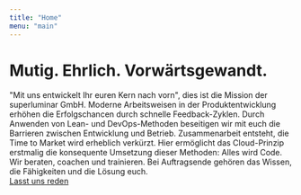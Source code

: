 ```yaml
---
title: "Home"
menu: "main"
---
```

<h1 class="h1 h0-responsive mt2 mb0 regular">Mutig. Ehrlich. Vorwärtsgewandt.</h1>
<div class="max-width-2">
"Mit uns entwickelt Ihr euren Kern nach vorn", dies ist die Mission der superluminar GmbH. Moderne Arbeitsweisen in der Produktentwicklung erhöhen die Erfolgschancen durch schnelle Feedback-Zyklen. Durch Anwenden von Lean- und DevOps-Methoden beseitigen wir mit euch die Barrieren zwischen Entwicklung und Betrieb. Zusammenarbeit entsteht, die Time to Market wird erheblich verkürzt. Hier ermöglicht das Cloud-Prinzip erstmalig die konsequente Umsetzung dieser Methoden: Alles wird Code.
Wir beraten, coachen und trainieren. Bei Auftragsende gehören das Wissen, die Fähigkeiten und die Lösung euch.

</div>
<a href="mailto:hi@superluminar.io" class="h3 btn btn-primary mb4 mt2">Lasst uns reden</a>

